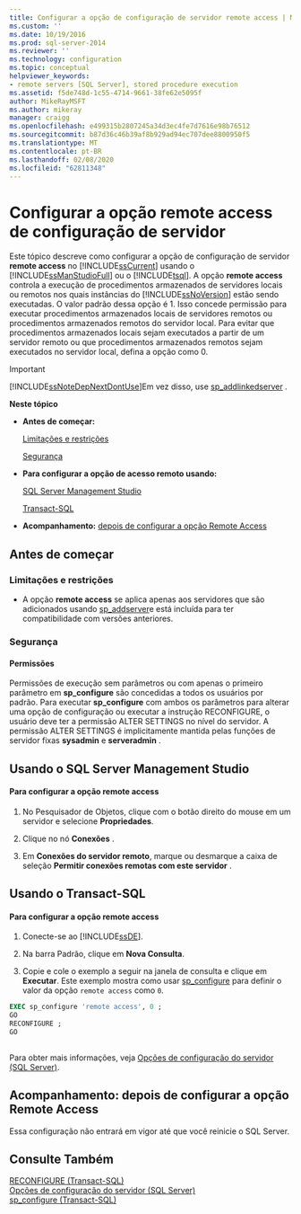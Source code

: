 ```yaml
---
title: Configurar a opção de configuração de servidor remote access | Microsoft Docs
ms.custom: ''
ms.date: 10/19/2016
ms.prod: sql-server-2014
ms.reviewer: ''
ms.technology: configuration
ms.topic: conceptual
helpviewer_keywords:
- remote servers [SQL Server], stored procedure execution
ms.assetid: f5de748d-1c55-4714-9661-38fe62e5095f
author: MikeRayMSFT
ms.author: mikeray
manager: craigg
ms.openlocfilehash: e499315b2807245a34d3ec4fe7d7616e98b76512
ms.sourcegitcommit: b87d36c46b39af8b929ad94ec707dee8800950f5
ms.translationtype: MT
ms.contentlocale: pt-BR
ms.lasthandoff: 02/08/2020
ms.locfileid: "62811348"
---
```

# <a name="configure-the-remote-access-server-configuration-option"></a>Configurar a opção remote access de configuração de servidor
  Este tópico descreve como configurar a opção de configuração de servidor **remote access** no [!INCLUDE[ssCurrent](../../includes/sscurrent-md.md)] usando o [!INCLUDE[ssManStudioFull](../../includes/ssmanstudiofull-md.md)] ou o [!INCLUDE[tsql](../../includes/tsql-md.md)]. A opção **remote access** controla a execução de procedimentos armazenados de servidores locais ou remotos nos quais instâncias do [!INCLUDE[ssNoVersion](../../includes/ssnoversion-md.md)] estão sendo executadas. O valor padrão dessa opção é 1. Isso concede permissão para executar procedimentos armazenados locais de servidores remotos ou procedimentos armazenados remotos do servidor local. Para evitar que procedimentos armazenados locais sejam executados a partir de um servidor remoto ou que procedimentos armazenados remotos sejam executados no servidor local, defina a opção como 0.  
  
> [!IMPORTANT]  
>  [!INCLUDE[ssNoteDepNextDontUse](../../includes/ssnotedepnextdontuse-md.md)]Em vez disso, use [sp_addlinkedserver](/sql/relational-databases/system-stored-procedures/sp-addlinkedserver-transact-sql) .  
  
 **Neste tópico**  
  
-   **Antes de começar:**  
  
     [Limitações e restrições](#Restrictions)  
  
     [Segurança](#Security)  
  
-   **Para configurar a opção de acesso remoto usando:**  
  
     [SQL Server Management Studio](#SSMSProcedure)  
  
     [Transact-SQL](#TsqlProcedure)  
  
-   **Acompanhamento:**  [depois de configurar a opção Remote Access](#FollowUp)  
  
##  <a name="BeforeYouBegin"></a> Antes de começar  
  
###  <a name="Restrictions"></a> Limitações e restrições  
  
-   A opção **remote access** se aplica apenas aos servidores que são adicionados usando [sp_addserver](/sql/relational-databases/system-stored-procedures/sp-addserver-transact-sql)e está incluída para ter compatibilidade com versões anteriores.  
  
###  <a name="Security"></a> Segurança  
  
####  <a name="Permissions"></a> Permissões  
 Permissões de execução sem parâmetros ou com apenas o primeiro parâmetro em **sp_configure** são concedidas a todos os usuários por padrão. Para executar **sp_configure** com ambos os parâmetros para alterar uma opção de configuração ou executar a instrução RECONFIGURE, o usuário deve ter a permissão ALTER SETTINGS no nível do servidor. A permissão ALTER SETTINGS é implicitamente mantida pelas funções de servidor fixas **sysadmin** e **serveradmin** .  
  
##  <a name="SSMSProcedure"></a> Usando o SQL Server Management Studio  
  
#### <a name="to-configure-the-remote-access-option"></a>Para configurar a opção remote access  
  
1.  No Pesquisador de Objetos, clique com o botão direito do mouse em um servidor e selecione **Propriedades**.  
  
2.  Clique no nó **Conexões** .  
  
3.  Em **Conexões do servidor remoto**, marque ou desmarque a caixa de seleção **Permitir conexões remotas com este servidor** .  
  
##  <a name="TsqlProcedure"></a> Usando o Transact-SQL  
  
#### <a name="to-configure-the-remote-access-option"></a>Para configurar a opção remote access  
  
1.  Conecte-se ao [!INCLUDE[ssDE](../../includes/ssde-md.md)].  
  
2.  Na barra Padrão, clique em **Nova Consulta**.  
  
3.  Copie e cole o exemplo a seguir na janela de consulta e clique em **Executar**. Este exemplo mostra como usar [sp_configure](/sql/relational-databases/system-stored-procedures/sp-configure-transact-sql) para definir o valor da opção `remote access` como `0`.  
  
```sql  
EXEC sp_configure 'remote access', 0 ;  
GO  
RECONFIGURE ;  
GO  
  
```  
  
 Para obter mais informações, veja [Opções de configuração do servidor &#40;SQL Server&#41;](server-configuration-options-sql-server.md).  
  
##  <a name="FollowUp"></a>Acompanhamento: depois de configurar a opção Remote Access  
 Essa configuração não entrará em vigor até que você reinicie o SQL Server.  
  
## <a name="see-also"></a>Consulte Também  
 [RECONFIGURE &#40;Transact-SQL&#41;](/sql/t-sql/language-elements/reconfigure-transact-sql)   
 [Opções de configuração do servidor &#40;SQL Server&#41;](server-configuration-options-sql-server.md)   
 [sp_configure &#40;Transact-SQL&#41;](/sql/relational-databases/system-stored-procedures/sp-configure-transact-sql)  
  
  
